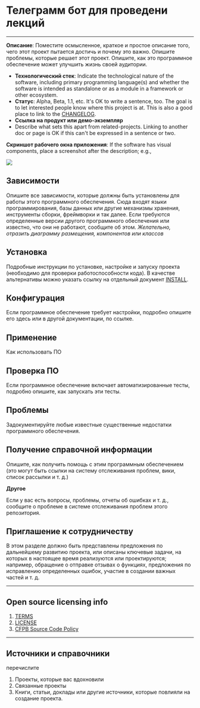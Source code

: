 # Телеграмм бот для проведени лекций
----------------

**Описание**:  Поместите осмысленное, краткое и простое описание того, чего этот проект пытается достичь и почему это важно.
Опишите проблемы, которые решает этот проект.
Опишите, как это программное обеспечение может улучшить жизнь своей аудитории.

  - **Технологический стек**: Indicate the technological nature of the software, including primary programming language(s) and whether the software is intended as standalone or as a module in a framework or other ecosystem.
  - **Статус**:  Alpha, Beta, 1.1, etc. It's OK to write a sentence, too. The goal is to let interested people know where this project is at. This is also a good place to link to the [CHANGELOG](CHANGELOG.md).
  - **Ссылка на продукт или демо-экземпляр**
  - Describe what sets this apart from related-projects. Linking to another doc or page is OK if this can't be expressed in a sentence or two.


**Скриншот рабочего окна приложения**: If the software has visual components, place a screenshot after the description; e.g.,

![](https://raw.githubusercontent.com/cfpb/open-source-project-template/main/screenshot.png)


## Зависимости

Опишите все зависимости, которые должны быть установлены для работы этого программного обеспечения.
Сюда входят языки программирования, базы данных или другие механизмы хранения, инструменты сборки, фреймворки и так далее.
Если требуются определенные версии другого программного обеспечения или известно, что они не работают, сообщите об этом.
_Желательно, отразить диаграмму размещения, компонентов или классов_

## Установка

Подробные инструкции по установке, настройке и запуску проекта (необходимо для проверки работоспособности кода).
В качестве альтернативы можно указать ссылку на отдельный документ [INSTALL](INSTALL.md).

## Конфигурация

Если программное обеспечение требует настройки, подробно опишите его здесь или в другой документации, по ссылке.

## Применение

Как использовать ПО

## Проверка ПО

Если программное обеспечение включает автоматизированные тесты, подробно опишите, как запускать эти тесты.

## Проблемы

Задокументируйте любые известные существенные недостатки программного обеспечения.

## Получение справочной информации

Опишите, как получить помощь с этим программным обеспечением (это могут быть ссылки на систему отслеживания проблем, вики, список рассылки и т. д.)

**Другое**

Если у вас есть вопросы, проблемы, отчеты об ошибках и т. д., сообщите о проблеме в системе отслеживания проблем этого репозитория.

## Приглашение к сотрудничеству

В этом разделе должно быть представлены предложения по дальнейшему развитию проекта, или описаны ключевые задачи, на которых в настоящее время реализуются или проектируются; например, обращение о отправке отзывах о функциях, предложения по исправлению определенных ошибок, участие в создании важных частей и т. д.


----

## Open source licensing info
1. [TERMS](TERMS.md)
2. [LICENSE](LICENSE)
3. [CFPB Source Code Policy](https://github.com/cfpb/source-code-policy/)


----

## Источники и справочники
перечислите
1. Проекты, которые вас вдохновили
2. Связанные проекты
3. Книги, статьи, доклады или другие источники, которые повлияли на создание проекта.
